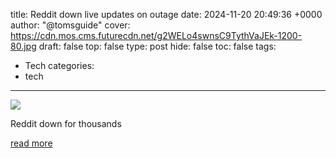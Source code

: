 title: Reddit down live updates on outage
date: 2024-11-20 20:49:36 +0000
author: "@tomsguide"
cover: https://cdn.mos.cms.futurecdn.net/g2WELo4swnsC9TythVaJEk-1200-80.jpg
draft: false
top: false
type: post
hide: false
toc: false
tags:
  - Tech
categories:
  - tech
---

![](https://cdn.mos.cms.futurecdn.net/g2WELo4swnsC9TythVaJEk-1200-80.jpg)

Reddit down for thousands

[read more](https://www.tomsguide.com/news/live/reddit-down-live-updates-on-outage)
